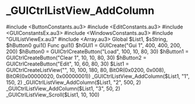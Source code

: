 # _GUICtrlListView_AddColumn
#include &lt;ButtonConstants.au3> #include &lt;EditConstants.au3> #include &lt;GUIConstantsEx.au3> #include &lt;WindowsConstants.au3> #include "GUIListViewEx.au3" #include &lt;Array.au3>  Global $List1, $sString, $hButton0  gui1()  Func gui1()     $hGUI1 = GUICreate("Gui 1", 400, 400, 200, 200)     $hButton0 = GUICtrlCreateButton("Load", 100, 10, 80, 30)     $hButton1 = GUICtrlCreateButton("Clear 1", 10, 10, 80, 30)     $hButton2 = GUICtrlCreateButton("Edit", 10, 60, 80, 30)     $List1 = GUICtrlCreateListView("", 10, 100, 180, 80, BitOR(0x0200, 0x008), BitOR(0x00000020, 0x00000001))      _GUICtrlListView_AddColumn($List1, "1", 150, 2)     _GUICtrlListView_AddColumn($List1, "2", 500, 2)     _GUICtrlListView_AddColumn($List1, "3", 50, 2)     _GUICtrlListView_Scroll($List1, 10, 100)
